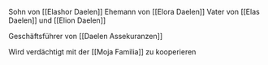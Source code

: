 Sohn von [[Elashor Daelen]]
Ehemann von [[Elora Daelen]]
Vater von [[Elas Daelen]] und [[Elion Daelen]]

Geschäftsführer von [[Daelen Assekuranzen]]

Wird verdächtigt mit der [[Moja Familia]] zu kooperieren